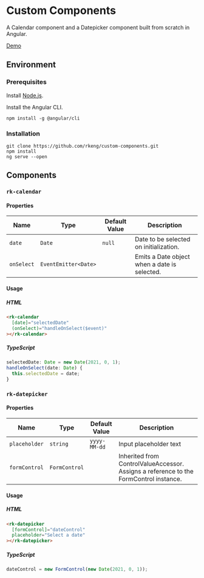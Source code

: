 # Custom Components

A Calendar component and a Datepicker component built from scratch in Angular.

[Demo](https://ryankeng.com/custom-components)

## Environment

### Prerequisites

Install [Node.js](https://nodejs.org/en/about/releases/).

Install the Angular CLI.

```
npm install -g @angular/cli
```


### Installation

```
git clone https://github.com/rkeng/custom-components.git
npm install
ng serve --open
```

## Components

### `rk-calendar`

#### Properties

Name | Type | Default Value | Description
--- | --- | --- | ---
`date` | `Date` | `null` | Date to be selected on initialization.
`onSelect` | `EventEmitter<Date>` | | Emits a Date object when a date is selected.

#### Usage

##### HTML

```html
<rk-calendar
  [date]="selectedDate"
  (onSelect)="handleOnSelect($event)"
></rk-calendar>
```

##### TypeScript

```ts
selectedDate: Date = new Date(2021, 0, 1);
handleOnSelect(date: Date) {
  this.selectedDate = date;
}
```

### `rk-datepicker`

#### Properties

Name | Type | Default Value | Description
--- | --- | --- | ---
`placeholder` | `string` | `yyyy-MM-dd` | Input placeholder text
`formControl` | `FormControl` | | Inherited from ControlValueAccessor. Assigns a reference to the FormControl instance.

#### Usage

##### HTML

```html
<rk-datepicker
  [formControl]="dateControl"
  placeholder="Select a date"
></rk-datepicker>
```

##### TypeScript

```ts
dateControl = new FormControl(new Date(2021, 0, 1));
```